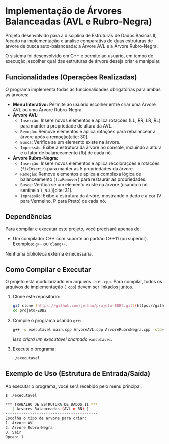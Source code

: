 # Implementação de Árvores Balanceadas (AVL e Rubro-Negra)

Projeto desenvolvido para a disciplina de Estruturas de Dados Básicas II, focado na implementação e análise comparativa de duas estruturas de árvore de busca auto-balanceada: a Árvore AVL e a Árvore Rubro-Negra.

O sistema foi desenvolvido em C++ e permite ao usuário, em tempo de execução, escolher qual das estruturas de árvore deseja criar e manipular.

## Funcionalidades (Operações Realizadas)

O programa implementa todas as funcionalidades obrigatórias para ambas as árvores:

* **Menu Interativo:** Permite ao usuário escolher entre criar uma Árvore AVL ou uma Árvore Rubro-Negra.
* **Árvore AVL:**
    * `Inserção`: Insere novos elementos e aplica rotações (LL, RR, LR, RL) para manter a propriedade de altura da AVL.
    * `Remoção`: Remove elementos e aplica rotações para rebalancear a árvore após a remoção[cite: 30].
    * `Busca`: Verifica se um elemento existe na árvore.
    * `Impressão`: Exibe a estrutura da árvore no console, incluindo a altura e o fator de balanceamento (fb) de cada nó.
* **Árvore Rubro-Negra:**
    * `Inserção`: Insere novos elementos e aplica recolorações e rotações (`fixInserir`) para manter as 5 propriedades da árvore.
    * `Remoção`: Remove elementos e aplica a complexa lógica de balanceamento (`fixRemover`) para restaurar as propriedades.
    * `Busca`: Verifica se um elemento existe na árvore (usando o nó sentinela `T_NIL`)[cite: 31].
    * `Impressão`: Exibe a estrutura da árvore, mostrando o dado e a cor (V para Vermelho, P para Preto) de cada nó.

## Dependências

Para compilar e executar este projeto, você precisará apenas de:

* Um compilador C++ com suporte ao padrão C++11 (ou superior). Exemplos: `g++` ou `clang++`.

Nenhuma biblioteca externa é necessária.

## Como Compilar e Executar

O projeto está modularizado em arquivos `.h` e `.cpp`. Para compilar, todos os arquivos de implementação (`.cpp`) devem ser linkados juntos.

1.  Clone este repositório:
    ```bash
    git clone [https://github.com/jerbao/projeto-EDB2.git](https://github.com/jerbao/EDBII-Trab1.git)
    cd projeto-EDB2
    ```

2.  Compile o programa usando `g++`:
    ```bash
    g++ -o executavel main.cpp ArvoreAVL.cpp ArvoreRubroNegra.cpp -std=c++20
    ```
    *Isso criará um executável chamado `executavel`.*

3.  Execute o programa:
    ```bash
    ./executavel
    ```

## Exemplo de Uso (Estrutura de Entrada/Saída)

Ao executar o programa, você será recebido pelo menu principal.

```bash
$ ./executavel

*** TRABALHO DE ESTRUTURA DE DADOS II ***
   [ Arvores Balanceadas (AVL e RN) ]
-----------------------------------------
Escolha o tipo de arvore para criar:
1. Arvore AVL
2. Arvore Rubro-Negra
0. Sair
Opcao: 1